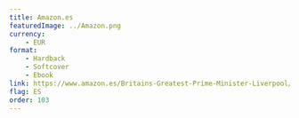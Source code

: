 ```yaml
---
title: Amazon.es
featuredImage: ../Amazon.png
currency:
    - EUR
format:
    - Hardback
    - Softcover
    - Ebook
link: https://www.amazon.es/Britains-Greatest-Prime-Minister-Liverpool/dp/0718895630
flag: ES
order: 103
---
```

